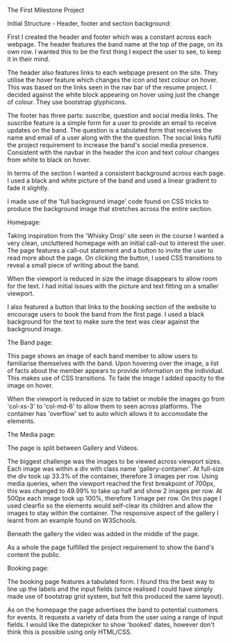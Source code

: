 The First Milestone Project

Initial Structure - Header, footer and section background:

First I created the header and footer which was a constant across each webpage.
The header features the band name at the top of the page, on its own row. I
wanted this to be the first thing I expect the user to see, to keep it in their
mind. 

The header also features links to each webpage present on the site. They utilise
the hover feature which changes the icon and text colour on hover. This was 
based on the links seen in the nav bar of the resume project. I decided against
the white block appearing on hover using just the change of colour. They use 
bootstrap glyphicons.

The footer has three parts: suscribe, question and social media links. The
suscribe feature is a simple form for a user to provide an email to receive 
updates on the band. The question is a tabulated form that receives the name and
email of a user along with the the question. The social links fulfil the project
requirement to increase the band's social media presence. Consistent with the 
navbar in the header the icon and text colour changes from white to black on 
hover.

In terms of the section I wanted a consistent background across each page. I
used a black and white picture of the band and used a linear gradient to fade
it slightly. 

I made use of the 'full background image' code found on CSS tricks to produce
the background image that stretches across the entire section.

Homepage:

Taking inspiration from the 'Whisky Drop' site seen in the course I wanted a
very clean, uncluttered homepage with an initial call-out to interest the user.
The page features a call-out statement and a button to invite the user to read 
more about the page. On clicking the button, I used CSS transitions to reveal a
small piece of writing about the band.

When the viewport is reduced in size the image disappears to allow room for the
text. I had initial issues with the picture and text fitting on a smaller
viewport.

I also featured a button that links to the booking section of the website to
encourage users to book the band from the first page.
I used a black background for the text to make sure the text was clear against
the background image.

The Band page:

This page shows an image of each band member to allow users to familiarise
themselves with the band. Upon hovering over the image, a list of facts about
the member appears to provide information on the individual. This makes use of 
CSS transitions. To fade the image I added opacity to the image on hover.

When the viewport is reduced in size to tablet or mobile the images go from
'col-xs-3' to 'col-md-6' to allow them to seen across platforms. The container
has 'overflow' set to auto which allows it to accomodate the elements.

The Media page:

The page is split between Gallery and Videos.

The biggest challenge was the images to be viewed across viewport sizes.
Each image was within a div with class name 'gallery-container'. At full-size 
the div took up 33.3% of the container, therefore 3 images per row. Using media
queries, when the viewport reached the first breakpoint of 700px, this was
changed to 49.99% to take up half and show 2 images per row. At 500px each image
took up 100%, therefore 1 image per row. On this page I used clearfix so the 
elements would self-clear its children and allow the images to stay within the
container. The responsive aspect of the gallery I learnt from an example found 
on W3Schools.

Beneath the gallery the video was added in the middle of the page.

As a whole the page fulfilled the project requirement to show the band's content
the public.

Booking page:

The booking page features a tabulated form. I found this the best way to line up
the labels and the input fields (since realised I could have simply made use
of bootstrap grid system, but felt this produced the same layout).

As on the homepage the page advertises the band to potential customers for 
events. It requests a variety of data from the user using a range of input
fields. I would like the datepicker to show 'booked' dates, however don't think
this is possible using only HTML/CSS.



